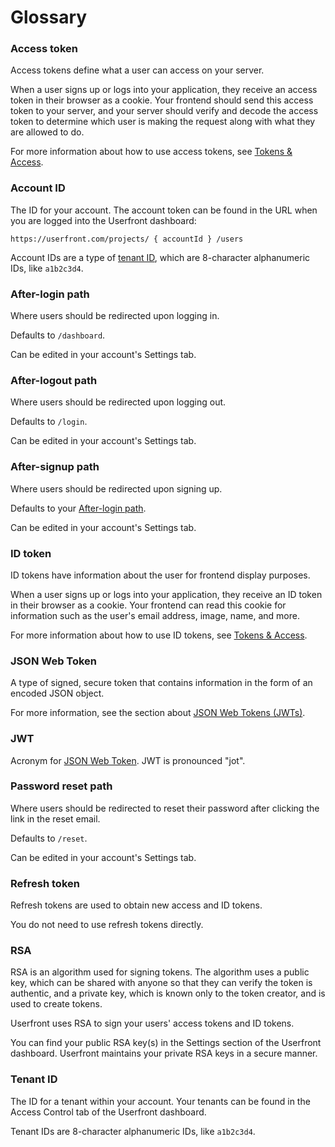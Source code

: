 # Glossary

### Access token

Access tokens define what a user can access on your server.

When a user signs up or logs into your application, they receive an access token in their browser as a cookie. Your frontend should send this access token to your server, and your server should verify and decode the access token to determine which user is making the request along with what they are allowed to do.

For more information about how to use access tokens, see [Tokens & Access](/guide/auth/#access-token).

### Account ID

The ID for your account. The account token can be found in the URL when you are logged into the Userfront dashboard:

`https://userfront.com/projects/ { accountId } /users`

Account IDs are a type of [tenant ID](#tenant-id), which are 8-character alphanumeric IDs, like `a1b2c3d4`.

### After-login path

Where users should be redirected upon logging in.

Defaults to `/dashboard`.

Can be edited in your account's Settings tab.

### After-logout path

Where users should be redirected upon logging out.

Defaults to `/login`.

Can be edited in your account's Settings tab.

### After-signup path

Where users should be redirected upon signing up.

Defaults to your [After-login path](#after-login-path).

Can be edited in your account's Settings tab.

### ID token

ID tokens have information about the user for frontend display purposes.

When a user signs up or logs into your application, they receive an ID token in their browser as a cookie. Your frontend can read this cookie for information such as the user's email address, image, name, and more.

For more information about how to use ID tokens, see [Tokens & Access](/guide/auth/#id-token).

### JSON Web Token

A type of signed, secure token that contains information in the form of an encoded JSON object.

For more information, see the section about [JSON Web Tokens (JWTs)](/guide/jwt-json-web-token.html).

### JWT

Acronym for [JSON Web Token](#json-web-token). JWT is pronounced "jot".

### Password reset path

Where users should be redirected to reset their password after clicking the link in the reset email.

Defaults to `/reset`.

Can be edited in your account's Settings tab.

### Refresh token

Refresh tokens are used to obtain new access and ID tokens.

You do not need to use refresh tokens directly.

### RSA

RSA is an algorithm used for signing tokens. The algorithm uses a public key, which can be shared with anyone so that they can verify the token is authentic, and a private key, which is known only to the token creator, and is used to create tokens.

Userfront uses RSA to sign your users' access tokens and ID tokens.

You can find your public RSA key(s) in the Settings section of the Userfront dashboard. Userfront maintains your private RSA keys in a secure manner.

### Tenant ID

The ID for a tenant within your account. Your tenants can be found in the Access Control tab of the Userfront dashboard.

Tenant IDs are 8-character alphanumeric IDs, like `a1b2c3d4`.

